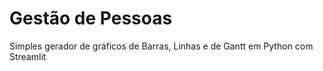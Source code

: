 # Gestão de Pessoas

Simples gerador de gráficos de Barras, Linhas e de Gantt em Python com Streamlit
